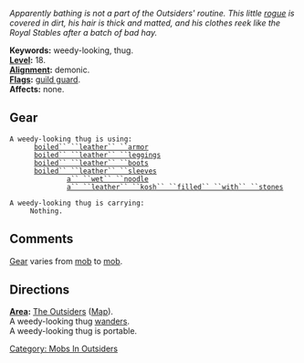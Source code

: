 *Apparently bathing is not a part of the Outsiders' routine. This little
[rogue](:Category:_Rogues.md "wikilink") is covered in dirt, his hair is
thick and matted, and his clothes reek like the Royal Stables after a
batch of bad hay.*

**Keywords:** weedy-looking, thug.  
**[Level](Level.md "wikilink"):** 18.  
**[Alignment](Alignment.md "wikilink"):** demonic.  
**[Flags](:Category:_Mob_Types.md "wikilink"):** [guild
guard](Guild_Guard_Mobs.md "wikilink").  
**Affects:** none.  

## Gear

`A weedy-looking thug is using:`  
<worn on body>`      `[`boiled`` ``leather`` ``armor`](Boiled_Leather_Armor.md "wikilink")  
<worn on legs>`      `[`boiled`` ``leather`` ``leggings`](Boiled_Leather_Leggings.md "wikilink")  
<worn on feet>`      `[`boiled`` ``leather`` ``boots`](Boiled_Leather_Boots.md "wikilink")  
<worn on arms>`      `[`boiled`` ``leather`` ``sleeves`](Boiled_Leather_Sleeves.md "wikilink")  
<held>`              `[`a`` ``wet`` ``noodle`](Wet_Noodle.md "wikilink")  
<held>`              `[`a`` ``leather`` ``kosh`` ``filled`` ``with`` ``stones`](Leather_Kosh_Filled_With_Stones.md "wikilink")

`A weedy-looking thug is carrying:`  
`     Nothing.`

## Comments

[Gear](:Category:_Gear.md "wikilink") varies from
[mob](:Category:_Mobs.md "wikilink") to
[mob](:Category:_Mobs.md "wikilink").

## Directions

**[Area](:Category:_Areas.md "wikilink"):** [The
Outsiders](:Category:_Outsiders.md "wikilink")
([Map](Outsiders_Map.md "wikilink")).  
A weedy-looking thug [wanders](Wandering_Mobs.md "wikilink").  
A weedy-looking thug is portable.  

[Category: Mobs In Outsiders](Category:_Mobs_In_Outsiders "wikilink")
